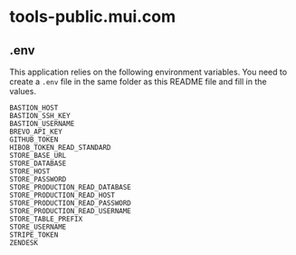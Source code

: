 # tools-public.mui.com

## .env

This application relies on the following environment variables.
You need to create a `.env` file in the same folder as this README file and fill in the values.

```shell
BASTION_HOST
BASTION_SSH_KEY
BASTION_USERNAME
BREVO_API_KEY
GITHUB_TOKEN
HIBOB_TOKEN_READ_STANDARD
STORE_BASE_URL
STORE_DATABASE
STORE_HOST
STORE_PASSWORD
STORE_PRODUCTION_READ_DATABASE
STORE_PRODUCTION_READ_HOST
STORE_PRODUCTION_READ_PASSWORD
STORE_PRODUCTION_READ_USERNAME
STORE_TABLE_PREFIX
STORE_USERNAME
STRIPE_TOKEN
ZENDESK
```
